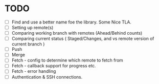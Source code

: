 
# TODO

* [ ] Find and use a better name foe the library. Some Nice TLA.
* [ ] Setting up remote(s)
* [ ] Comparing working branch with remotes (Ahead/Behind counts)
* [ ] Comparing current status ( Staged/Changes, and vs remote version of current branch )
* [ ] Push
* [ ] Merge
* [ ] Fetch - config to determine which remote to fetch from
* [ ] Fetch - callback support for progress etc.
* [ ] Fetch - error handling
* [ ] Authentication & SSH connections.
